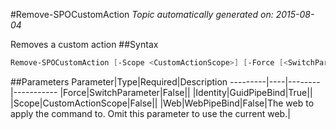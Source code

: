 #Remove-SPOCustomAction
*Topic automatically generated on: 2015-08-04*

Removes a custom action
##Syntax
```powershell
Remove-SPOCustomAction [-Scope <CustomActionScope>] [-Force [<SwitchParameter>]] [-Web <WebPipeBind>] -Identity <GuidPipeBind>
```


##Parameters
Parameter|Type|Required|Description
---------|----|--------|-----------
|Force|SwitchParameter|False||
|Identity|GuidPipeBind|True||
|Scope|CustomActionScope|False||
|Web|WebPipeBind|False|The web to apply the command to. Omit this parameter to use the current web.|
<!-- Ref: AB26933714406ABFC239CEB01A53D64B -->